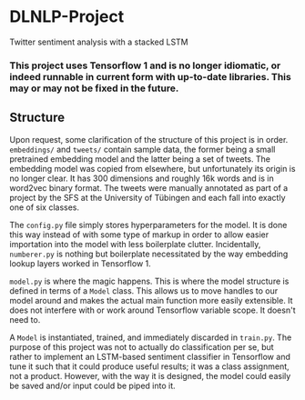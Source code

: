 # DLNLP-Project
Twitter sentiment analysis with a stacked LSTM

### This project uses Tensorflow 1 and is no longer idiomatic, or indeed runnable in current form with up-to-date libraries. This may or may not be fixed in the future.

## Structure

Upon request, some clarification of the structure of this project is in order. `embeddings/` and `tweets/` contain sample data, the former being a small pretrained embedding model and the latter being a set of tweets. The embedding model was copied from elsewhere, but unfortunately its origin is no longer clear. It has 300 dimensions and roughly 16k words and is in word2vec binary format. The tweets were manually annotated as part of a project by the SFS at the University of Tübingen and each fall into exactly one of six classes.

The `config.py` file simply stores hyperparameters for the model. It is done this way instead of with some type of markup in order to allow easier importation into the model with less boilerplate clutter. Incidentally, `numberer.py` is nothing but boilerplate necessitated by the way embedding lookup layers worked in Tensorflow 1.

`model.py` is where the magic happens. This is where the model structure is defined in terms of a `Model` class. This allows us to move handles to our model around and makes the actual main function more easily extensible. It does not interfere with or work around Tensorflow variable scope. It doesn't need to.

A `Model` is instantiated, trained, and immediately discarded in `train.py`. The purpose of this project was not to actually do classification per se, but rather to implement an LSTM-based sentiment classifier in Tensorflow and tune it such that it could produce useful results; it was a class assignment, not a product. However, with the way it is designed, the model could easily be saved and/or input could be piped into it.
